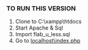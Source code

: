 ### TO RUN THIS VERSION
1. Clone to C:\xampp\htdocs
2. Start Apache & Sql
3. Import flab_u_less.sql
4. Go to [localhost\index.php](localhost\index.php)